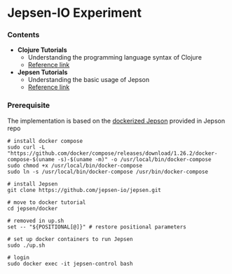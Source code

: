 # Jepsen-IO Experiment

### Contents 

- **Clojure Tutorials**
    - Understanding the programming language syntax of Clojure
    - [Reference link](https://www.tutorialspoint.com/clojure/clojure_overview.htm) 
- **Jepsen Tutorials**
    - Understanding the basic usage of Jepson
    - [Reference link](https://github.com/jepsen-io/jepsen/blob/master/doc/tutorial/index.md)



### Prerequisite
The implementation is based on the [dockerized Jepson](https://github.com/jepsen-io/jepsen/tree/master/docker) provided in Jepson repo

```
# install docker compose
sudo curl -L "https://github.com/docker/compose/releases/download/1.26.2/docker-compose-$(uname -s)-$(uname -m)" -o /usr/local/bin/docker-compose
sudo chmod +x /usr/local/bin/docker-compose
sudo ln -s /usr/local/bin/docker-compose /usr/bin/docker-compose

# install Jepsen
git clone https://github.com/jepsen-io/jepsen.git

# move to docker tutorial
cd jepsen/docker

# removed in up.sh
set -- "${POSITIONAL[@]}" # restore positional parameters

# set up docker containers to run Jepsen
sudo ./up.sh

# login
sudo docker exec -it jepsen-control bash
```